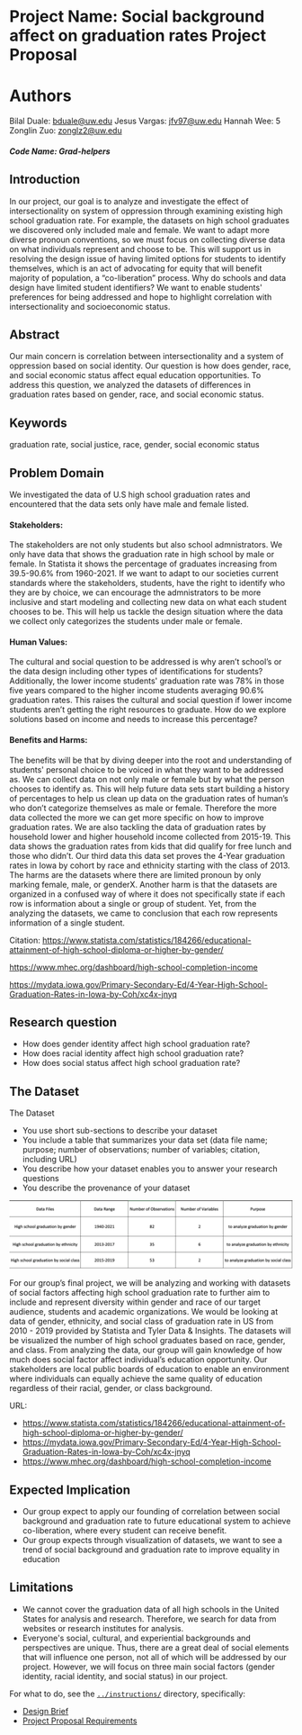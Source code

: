 # Project Name: Social background affect on graduation rates Project Proposal

# Authors
Bilal Duale: bduale@uw.edu
Jesus Vargas: jfv97@uw.edu
Hannah Wee:  5
Zonglin Zuo: zonglz2@uw.edu


##### Code Name: Grad-helpers

## Introduction
In our project, our goal is to analyze and investigate the effect of intersectionality on system of oppression through examining existing high school graduation rate. For example, the datasets on high school graduates we discovered only included male and female. We want to adapt more diverse pronoun conventions, so we must focus on collecting diverse data on what individuals represent and choose to be. This will support us in resolving the design issue of having limited options for students to identify themselves, which is an act of advocating for equity that will benefit majority of population, a “co-liberation” process. Why do schools and data design have limited student identifiers? We want to enable students' preferences for being addressed and hope to highlight correlation with intersectionality and socioeconomic status.

## Abstract
Our main concern is correlation between intersectionality and a system of oppression based on social identity. Our question is how does gender, race, and social economic status affect equal education opportunities. To address this question, we analyzed the datasets of differences in graduation rates based on gender, race, and social economic status.

## Keywords
graduation rate, social justice, race, gender, social economic status

## Problem Domain

We investigated the data of U.S high school graduation rates and encountered that the data sets only have male and female listed.

#### Stakeholders:
The stakeholders are not only students but also school admnistrators. We only have data that shows the graduation rate in high school by male or female. In Statista it shows the percentage of graduates increasing from 39.5-90.6% from 1960-2021. If we want to adapt to our societies current standards where the stakeholders, students, have the right to identify who they are by choice, we can encourage the admnistrators to be more inclusive and start modeling and collecting new data on what each student chooses to be. This will help us tackle the design situation where the data we collect only categorizes the students under male or female.
#### Human Values:
 The cultural and social question to be addressed is why aren’t school’s or the data design including other types of identifications for students? Additionally, the lower income students' graduation rate was 78% in those five years compared to the higher income students averaging 90.6% graduation rates. This raises the cultural and social question if lower income students aren’t getting the right resources to graduate. How do we explore solutions based on income and needs to increase this percentage?  
#### Benefits and Harms:
 The benefits will be that by diving deeper into the root and understanding of students' personal choice to be voiced in what they want to be addressed as. We can collect data on not only male or female but by what the person chooses to identify as. This will help future data sets start building a history of percentages to help us clean up data on the graduation rates of human’s who don’t categorize themselves as male or female. Therefore the more data collected the more we can get more specific on how to improve graduation rates. We are also tackling the data of graduation rates by household lower and higher household income collected from 2015-19. This data shows the graduation rates from kids that did qualify for free lunch and those who didn’t. Our third data this data set proves the 4-Year graduation rates in Iowa by cohort by race and ethnicity starting with the class of 2013. The harms are the datasets where there are limited pronoun by only marking female, male, or genderX. Another harm is that the datasets are organized in a confused way of where it does not specifically state if each row is information about a single or group of student. Yet, from the analyzing the datasets, we came to conclusion that each row represents information of a single student.

Citation: https://www.statista.com/statistics/184266/educational-attainment-of-high-school-diploma-or-higher-by-gender/

https://www.mhec.org/dashboard/high-school-completion-income

https://mydata.iowa.gov/Primary-Secondary-Ed/4-Year-High-School-Graduation-Rates-in-Iowa-by-Coh/xc4x-jnyq


## Research question
* How does gender identity affect high school graduation rate?
* How does racial identity affect high school graduation rate?
* How does social status affect high school graduation rate?

## The Dataset
The Dataset
* You use short sub-sections to describe your dataset
* You include a table that summarizes your data set (data file name; purpose; number of observations; number of variables; citation, including URL)
* You describe how your dataset enables you to answer your research questions
* You describe the provenance of your dataset

![The dataset table?](/docs/table.png "Dataset Table")

For our group’s final project, we will be analyzing and working with datasets of social factors affecting high school graduation rate to further aim to include and represent diversity within gender and race of our target audience, students and academic organizations. We would be looking at data of gender, ethnicity, and social class of graduation rate in US from 2010 - 2019 provided by Statista and Tyler Data & Insights. The datasets will be visualized the number of high school graduates based on race, gender, and class. From analyzing the data, our group will gain knowledge of how much does social factor affect individual’s education opportunity. Our stakeholders are local public boards of education to enable an environment where individuals can equally achieve the same quality of education regardless of their racial, gender, or class background.

URL:
- https://www.statista.com/statistics/184266/educational-attainment-of-high-school-diploma-or-higher-by-gender/
- https://mydata.iowa.gov/Primary-Secondary-Ed/4-Year-High-School-Graduation-Rates-in-Iowa-by-Coh/xc4x-jnyq
- https://www.mhec.org/dashboard/high-school-completion-income

## Expected Implication
- Our group expect to apply our founding of correlation between social background and graduation rate to future educational system to achieve co-liberation, where every student can receive benefit.
- Our group expects through visualization of datasets, we want to see a trend of social background and graduation rate to improve equality in education

## Limitations
* We cannot cover the graduation data of all high schools in the United States for analysis and research. Therefore, we search for data from websites or research institutes for analysis.
*  Everyone's social, cultural, and experiential backgrounds and perspectives are unique. Thus, there are a great deal of social elements that will influence one person, not all of which will be addressed by our project. However, we will focus on three main social factors (gender identity, racial identity, and social status) in our project.

For what to do, see the [`../instructions/`](../instructions/) directory, specifically:

* [Design Brief](../instructions/project-design-brief.pdf)
* [Project Proposal Requirements](../instructions/p01-proposal-requirements.md)
